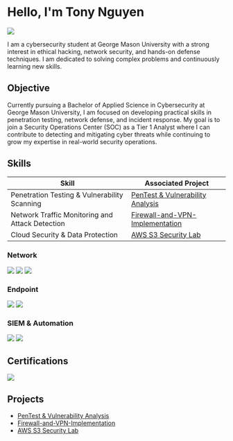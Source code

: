 # Hello, I'm Tony Nguyen
<a href="https://www.linkedin.com/in/nguyentony-cyber/"><img src="https://img.shields.io/badge/-LinkedIn-0072b1?&style=for-the-badge&logo=linkedin&logoColor=white" /></a>

I am a cybersecurity student at George Mason University with a strong interest in ethical hacking, network security, and hands-on defense techniques. I am dedicated to solving complex problems and continuously learning new skills.

## Objective


Currently pursuing a Bachelor of Applied Science in Cybersecurity at George Mason University, I am focused on developing practical skills in penetration testing, network defense, and incident response. My goal is to join a Security Operations Center (SOC) as a Tier 1 Analyst where I can contribute to detecting and mitigating cyber threats while continuing to grow my expertise in real-world security operations.

## Skills


| Skill                                         | Associated Project         |
|-----------------------------------------------|----------------------------|
|Penetration Testing & Vulnerability Scanning        | <a href=https://github.com/nguyentony-cyber/Penetration-Testing-Lab>PenTest & Vulnerability Analysis</a>|
| Network Traffic Monitoring and Attack Detection | <a href=https://github.com/nguyentony-cyber/Firewall-and-VPN-Implementation-Lab>Firewall-and-VPN-Implementation</a>|
| Cloud Security & Data Protection              | <a href="https://github.com/nguyentony-cyber/aws-s3-security-project">AWS S3 Security Lab</a> |


### Network
<div>
    <img src="https://img.shields.io/badge/-Wireshark-1679A7?&style=for-the-badge&logo=Wireshark&logoColor=white" />
    <img src="https://img.shields.io/badge/-Nmap-7AA2F7?&style=for-the-badge&logo=nmap&logoColor=white" />
    <img src="https://img.shields.io/badge/-pfSense-191919?&style=for-the-badge&logo=pfSense&logoColor=white" />
</div>

### Endpoint  
<div>
    <img src="https://img.shields.io/badge/-Kali_Linux-557C94?&style=for-the-badge&logo=kali-linux&logoColor=white" />
    <img src="https://img.shields.io/badge/-Metasploit-FF0000?&style=for-the-badge&logo=metasploit&logoColor=white" />
</div>

### SIEM & Automation  
<div>
    <img src="https://img.shields.io/badge/-Splunk-000000?&style=for-the-badge&logo=Splunk&logoColor=white" />
    <img src="https://img.shields.io/badge/-Microsoft_Sentinel-0078D4?&style=for-the-badge&logo=Microsoft&logoColor=white" />
</div>

## Certifications  
<div>
    <img src="https://img.shields.io/badge/-Security%2B-FF0000?&style=for-the-badge&logo=CompTIA&logoColor=white" />
</div>

## Projects

- <a href=https://github.com/nguyentony-cyber/Penetration-Testing-Lab>PenTest & Vulnerability Analysis</a>
-  <a href=https://github.com/nguyentony-cyber/Firewall-and-VPN-Implementation-Lab>Firewall-and-VPN-Implementation</a>
-  <a href="https://github.com/nguyentony-cyber/aws-s3-security-project">AWS S3 Security Lab</a>
